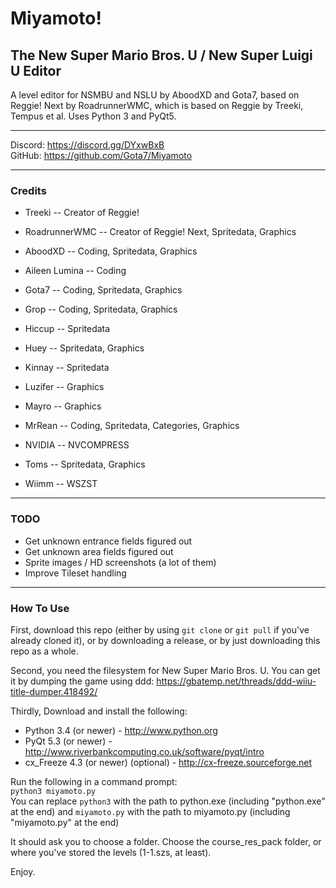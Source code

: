 # Miyamoto!
## The New Super Mario Bros. U / New Super Luigi U Editor
A level editor for NSMBU and NSLU by AboodXD and Gota7, based on Reggie! Next by RoadrunnerWMC, which is based on Reggie by Treeki, Tempus et al. Uses Python 3 and PyQt5.

----------------------------------------------------------------

Discord: https://discord.gg/DYxwBxB  
GitHub: https://github.com/Gota7/Miyamoto  

----------------------------------------------------------------

### Credits
* Treeki -- Creator of Reggie!
* RoadrunnerWMC -- Creator of Reggie! Next, Spritedata, Graphics  
  
* AboodXD -- Coding, Spritedata, Graphics
* Aileen Lumina -- Coding
* Gota7 -- Coding, Spritedata, Graphics
* Grop -- Coding, Spritedata, Graphics
* Hiccup -- Spritedata
* Huey -- Spritedata, Graphics
* Kinnay -- Spritedata
* Luzifer -- Graphics
* Mayro -- Graphics
* MrRean -- Coding, Spritedata, Categories, Graphics
* NVIDIA -- NVCOMPRESS
* Toms -- Spritedata, Graphics
* Wiimm -- WSZST

----------------------------------------------------------------

### TODO
- Get unknown entrance fields figured out
- Get unknown area fields figured out
- Sprite images / HD screenshots (a lot of them)
- Improve Tileset handling

----------------------------------------------------------------

### How To Use
First, download this repo (either by using ```git clone``` or ```git pull``` if you've already cloned it), or by downloading a release, or by just downloading this repo as a whole.

Second, you need the filesystem for New Super Mario Bros. U. You can get it by dumping the game using ddd: https://gbatemp.net/threads/ddd-wiiu-title-dumper.418492/

Thirdly, Download and install the following:
 * Python 3.4 (or newer) - http://www.python.org
 * PyQt 5.3 (or newer) - http://www.riverbankcomputing.co.uk/software/pyqt/intro
 * cx_Freeze 4.3 (or newer) (optional) - http://cx-freeze.sourceforge.net  

Run the following in a command prompt:  
`python3 miyamoto.py`  
You can replace `python3` with the path to python.exe (including "python.exe" at the end) and `miyamoto.py` with the path to miyamoto.py (including "miyamoto.py" at the end)  
  
It should ask you to choose a folder. Choose the course_res_pack folder, or where you've stored the levels (1-1.szs, at least).

Enjoy.
